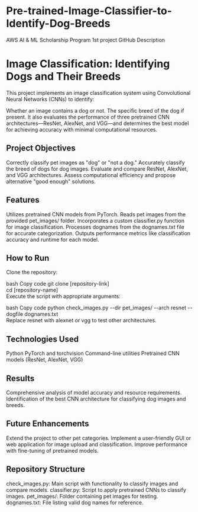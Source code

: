 # Pre-trained-Image-Classifier-to-Identify-Dog-Breeds
AWS AI &amp; ML Scholarship Program 
1st project
GitHub Description
# Image Classification: Identifying Dogs and Their Breeds

This project implements an image classification system using Convolutional Neural Networks (CNNs) to identify:

Whether an image contains a dog or not.
The specific breed of the dog if present.
It also evaluates the performance of three pretrained CNN architectures—ResNet, AlexNet, and VGG—and determines the best model for achieving accuracy with minimal computational resources.

## Project Objectives

Correctly classify pet images as "dog" or "not a dog."
Accurately classify the breed of dogs for dog images.
Evaluate and compare ResNet, AlexNet, and VGG architectures.
Assess computational efficiency and propose alternative "good enough" solutions.
## Features

Utilizes pretrained CNN models from PyTorch.
Reads pet images from the provided pet_images/ folder.
Incorporates a custom classifier.py function for image classification.
Processes dognames from the dognames.txt file for accurate categorization.
Outputs performance metrics like classification accuracy and runtime for each model.
## How to Run

Clone the repository:

bash
Copy code
git clone [repository-link]  
cd [repository-name]  
Execute the script with appropriate arguments:

bash
Copy code
python check_images.py --dir pet_images/ --arch resnet --dogfile dognames.txt  
Replace resnet with alexnet or vgg to test other architectures.

## Technologies Used

Python
PyTorch and torchvision
Command-line utilities
Pretrained CNN models (ResNet, AlexNet, VGG)
## Results

Comprehensive analysis of model accuracy and resource requirements.
Identification of the best CNN architecture for classifying dog images and breeds.
## Future Enhancements

Extend the project to other pet categories.
Implement a user-friendly GUI or web application for image upload and classification.
Improve performance with fine-tuning of pretrained models.
## Repository Structure

check_images.py: Main script with functionality to classify images and compare models.
classifier.py: Script to apply pretrained CNNs to classify images.
pet_images/: Folder containing pet images for testing.
dognames.txt: File listing valid dog names for reference.

